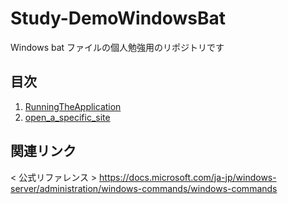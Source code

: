 # Study-DemoWindowsBat
Windows bat ファイルの個人勉強用のリポジトリです

## 目次
1. [RunningTheApplication](tool/00_RunningTheApplication/00_README.md)
1. [open_a_specific_site](tool/01_open_a_specific_site/00_README.md)

## 関連リンク
< 公式リファレンス >
https://docs.microsoft.com/ja-jp/windows-server/administration/windows-commands/windows-commands
